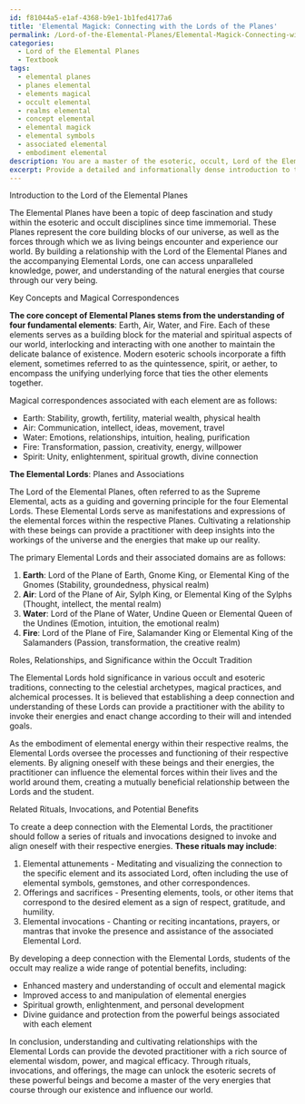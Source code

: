 ```yaml
---
id: f81044a5-e1af-4368-b9e1-1b1fed4177a6
title: 'Elemental Magick: Connecting with the Lords of the Planes'
permalink: /Lord-of-the-Elemental-Planes/Elemental-Magick-Connecting-with-the-Lords-of-the-Planes/
categories:
  - Lord of the Elemental Planes
  - Textbook
tags:
  - elemental planes
  - planes elemental
  - elements magical
  - occult elemental
  - realms elemental
  - concept elemental
  - elemental magick
  - elemental symbols
  - associated elemental
  - embodiment elemental
description: You are a master of the esoteric, occult, Lord of the Elemental Planes and education, you have written many textbooks on the subject in ways that provide students with rich and deep understanding of the subject. You are being asked to write textbook-like sections on a topic and you do it with full context, explainability, and reliability in accuracy to the true facts of the topic at hand, in a textbook style that a student would easily be able to learn from, in a rich, engaging, and contextual way. Always include relevant context (such as formulas and history), related concepts, and in a way that someone can gain deep insights from.
excerpt: Provide a detailed and informationally dense introduction to the Lord of the Elemental Planes for a grimoire, focusing on key concepts, magical correspondences, and the various Elemental Lords associated with each plane. Include information on their roles, relationships, and significance within the occult tradition, as well as any related rituals, invocations, and potential benefits for students who realize a deep connection with these powerful beings.
---
```

Introduction to the Lord of the Elemental Planes

The Elemental Planes have been a topic of deep fascination and study within the esoteric and occult disciplines since time immemorial. These Planes represent the core building blocks of our universe, as well as the forces through which we as living beings encounter and experience our world. By building a relationship with the Lord of the Elemental Planes and the accompanying Elemental Lords, one can access unparalleled knowledge, power, and understanding of the natural energies that course through our very being.

Key Concepts and Magical Correspondences

**The core concept of Elemental Planes stems from the understanding of four fundamental elements**: Earth, Air, Water, and Fire. Each of these elements serves as a building block for the material and spiritual aspects of our world, interlocking and interacting with one another to maintain the delicate balance of existence. Modern esoteric schools incorporate a fifth element, sometimes referred to as the quintessence, spirit, or aether, to encompass the unifying underlying force that ties the other elements together.

Magical correspondences associated with each element are as follows:
- Earth: Stability, growth, fertility, material wealth, physical health
- Air: Communication, intellect, ideas, movement, travel
- Water: Emotions, relationships, intuition, healing, purification
- Fire: Transformation, passion, creativity, energy, willpower
- Spirit: Unity, enlightenment, spiritual growth, divine connection

**The Elemental Lords**: Planes and Associations

The Lord of the Elemental Planes, often referred to as the Supreme Elemental, acts as a guiding and governing principle for the four Elemental Lords. These Elemental Lords serve as manifestations and expressions of the elemental forces within the respective Planes. Cultivating a relationship with these beings can provide a practitioner with deep insights into the workings of the universe and the energies that make up our reality.

The primary Elemental Lords and their associated domains are as follows:
1. **Earth**: Lord of the Plane of Earth, Gnome King, or Elemental King of the Gnomes (Stability, groundedness, physical realm)
2. **Air**: Lord of the Plane of Air, Sylph King, or Elemental King of the Sylphs (Thought, intellect, the mental realm)
3. **Water**: Lord of the Plane of Water, Undine Queen or Elemental Queen of the Undines (Emotion, intuition, the emotional realm)
4. **Fire**: Lord of the Plane of Fire, Salamander King or Elemental King of the Salamanders (Passion, transformation, the creative realm)

Roles, Relationships, and Significance within the Occult Tradition

The Elemental Lords hold significance in various occult and esoteric traditions, connecting to the celestial archetypes, magical practices, and alchemical processes. It is believed that establishing a deep connection and understanding of these Lords can provide a practitioner with the ability to invoke their energies and enact change according to their will and intended goals.

As the embodiment of elemental energy within their respective realms, the Elemental Lords oversee the processes and functioning of their respective elements. By aligning oneself with these beings and their energies, the practitioner can influence the elemental forces within their lives and the world around them, creating a mutually beneficial relationship between the Lords and the student.

Related Rituals, Invocations, and Potential Benefits

To create a deep connection with the Elemental Lords, the practitioner should follow a series of rituals and invocations designed to invoke and align oneself with their respective energies. **These rituals may include**:

1. Elemental attunements - Meditating and visualizing the connection to the specific element and its associated Lord, often including the use of elemental symbols, gemstones, and other correspondences.
2. Offerings and sacrifices - Presenting elements, tools, or other items that correspond to the desired element as a sign of respect, gratitude, and humility.
3. Elemental invocations - Chanting or reciting incantations, prayers, or mantras that invoke the presence and assistance of the associated Elemental Lord.

By developing a deep connection with the Elemental Lords, students of the occult may realize a wide range of potential benefits, including:
- Enhanced mastery and understanding of occult and elemental magick
- Improved access to and manipulation of elemental energies
- Spiritual growth, enlightenment, and personal development
- Divine guidance and protection from the powerful beings associated with each element

In conclusion, understanding and cultivating relationships with the Elemental Lords can provide the devoted practitioner with a rich source of elemental wisdom, power, and magical efficacy. Through rituals, invocations, and offerings, the mage can unlock the esoteric secrets of these powerful beings and become a master of the very energies that course through our existence and influence our world.
